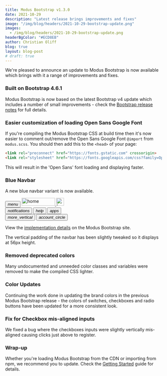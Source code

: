 ```yaml
---
title: Modus Bootstrap v1.3.0
date: 2021-10-29
description: "Latest release brings improvements and fixes"
image: "/img/blog/headers/2021-10-29-bootstrap-update.png"
images:
  - /img/blog/headers/2021-10-29-bootstrap-update.png
headerBgColor: "#ECD8EB"
author: Christian Oliff
blog: true
layout: blog-post
# draft: true
---
```


We're pleased to announce an update to Modus Bootstrap is now available which brings with it a range of improvements and fixes.

### Built on Bootstrap 4.6.1

Modus Bootstrap is now based on the latest Bootstrap v4 update which includes a number of small improvements - check the [Bootstrap release notes](https://github.com/twbs/bootstrap/releases/tag/v4.6.1) for full details.

### Easier customization of loading Open Sans Google Font

If you're compiling the Modus Bootstrap CSS at build time then it's now easier to comment out/remove the Open Sans Google Font `@import` from `modus.scss`. You should then add this to the `<head>` of your page:

```html
<link rel="preconnect" href="https://fonts.gstatic.com" crossorigin>
<link rel="stylesheet" href="https://fonts.googleapis.com/css?family=Open+Sans:300,400,600,700&display=fallback">
```

This will result in the 'Open Sans' font loading and displaying faster.

### Blue Navbar

A new blue navbar variant is now available.

<nav class="navbar navbar-blue nav navbar-expand-sm modus-header py-1 mb-3">
  <button class="btn btn-lg btn-icon-only btn-text-dark" id="menuButton" data-modus-item="menu-btn" href="#overview" data-toggle="#">
    <i class="modus-icon material-icons notranslate text-white">menu</i>
  </button>
  <a href="#navbar-example" class="navbar-brand mr-auto ml-2">
    <img src="https://modus-bootstrap.trimble.com/img/trimble-logo-rev.svg" width="107" height="25" class="img-fluid d-none d-sm-block" alt="home">
    <img src="https://modus-bootstrap.trimble.com/img/trimble-icon-rev.svg" class="d-block d-sm-none" height="25" width="25" alt="home">
  </a>
  <div class="collapse navbar-collapse">
    <div class="navbar-nav ml-auto">
      <button class="btn btn-lg btn-icon-only btn-text-dark ml-2" data-toggle="tooltip"
         data-placement="bottom" title="Notifications">
        <i class="modus-icon material-icons notranslate text-white">notifications</i>
      </button>
      <button class="btn btn-lg btn-icon-only btn-text-dark ml-2" data-toggle="tooltip"
         data-placement="bottom" title="Help">
        <i class="modus-icon material-icons notranslate text-white">help</i>
      </button>
      <button class="btn btn-lg btn-icon-only btn-text-dark ml-2" data-toggle="tooltip"
         data-placement="bottom" title="Applications">
        <i class="modus-icon material-icons notranslate text-white">apps</i>
      </button>
    </div>
  </div>
  <button class="btn btn-lg btn-icon-only btn-text-dark d-block d-sm-none">
    <i class="modus-icons text-white">more_vertical</i>
  </button>
  <button class="btn btn-lg btn-icon-only btn-text-dark bg-transparent ml-2"
         data-toggle="tooltip" data-placement="bottom" data-html="true"
         title="<div class=text-left>MyTrimble<br>Stephanie Carter<br>stephanie_carter@example.com</div>">
         <i class="modus-icon material-icons notranslate rounded-circle text-white">account_circle</i>
  </button>
</nav>

View the [implementation details](https://modus-bootstrap.trimble.com/components/navbar/#blue-variant) on the Modus Bootstrap site.

The vertical padding of the navbar has been slightly tweaked so it displays at 56px height.

### Removed deprecated colors

Many undocumented and unneeded color classes and variables were removed to make the compiled CSS lighter.

### Color Updates

Continuing the work done in updating the brand colors in the previous Modus Bootstrap release - the colors of switches, checkboxes and radio buttons have been updated for a more consistent look.

### Fix for Checkbox mis-aligned inputs

We fixed a bug where the checkboxes inputs were slightly vertically mis-aligned causing clicks just above to register.

### Wrap-up

Whether you're loading Modus Bootstrap from the CDN or importing from npm, we recommend you to update. Check the [Getting Started](https://modus-bootstrap.trimble.com/getting-started/) guide for details.
